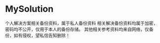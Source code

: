 # MySolution
个人解决方案相关备份资料，属于私人备份资料
相关解决备份资料均属于加密，密码均不公开，仅用于本人的备份存储。
其他相关参考资料均来自网络，仅备份，如有侵权，望私信告知删除！
